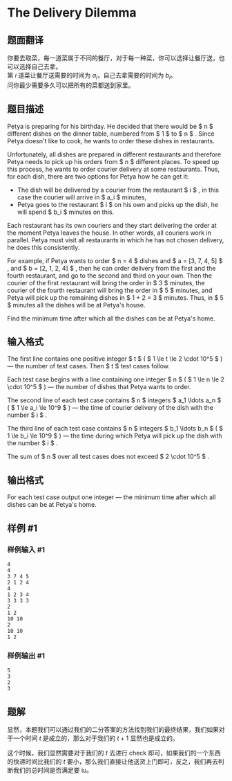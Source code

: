 # The Delivery Dilemma

## 题面翻译

你要去取菜，每一道菜属于不同的餐厅，对于每一种菜，你可以选择让餐厅送，也可以选择自己去拿。  
第 $i$ 道菜让餐厅送需要的时间为 $a_i$，自己去拿需要的时间为 $b_i$。  
问你最少需要多久可以把所有的菜都送到家里。

## 题目描述

Petya is preparing for his birthday. He decided that there would be $ n $ different dishes on the dinner table, numbered from $ 1 $ to $ n $ . Since Petya doesn't like to cook, he wants to order these dishes in restaurants.

Unfortunately, all dishes are prepared in different restaurants and therefore Petya needs to pick up his orders from $ n $ different places. To speed up this process, he wants to order courier delivery at some restaurants. Thus, for each dish, there are two options for Petya how he can get it:

- The dish will be delivered by a courier from the restaurant $ i $ , in this case the courier will arrive in $ a_i $ minutes,
- Petya goes to the restaurant $ i $ on his own and picks up the dish, he will spend $ b_i $ minutes on this.

Each restaurant has its own couriers and they start delivering the order at the moment Petya leaves the house. In other words, all couriers work in parallel. Petya must visit all restaurants in which he has not chosen delivery, he does this consistently.

For example, if Petya wants to order $ n = 4 $ dishes and $ a = [3, 7, 4, 5] $ , and $ b = [2, 1, 2, 4] $ , then he can order delivery from the first and the fourth restaurant, and go to the second and third on your own. Then the courier of the first restaurant will bring the order in $ 3 $ minutes, the courier of the fourth restaurant will bring the order in $ 5 $ minutes, and Petya will pick up the remaining dishes in $ 1 + 2 = 3 $ minutes. Thus, in $ 5 $ minutes all the dishes will be at Petya's house.

Find the minimum time after which all the dishes can be at Petya's home.

## 输入格式

The first line contains one positive integer $ t $ ( $ 1 \le t \le 2 \cdot 10^5 $ ) — the number of test cases. Then $ t $ test cases follow.

Each test case begins with a line containing one integer $ n $ ( $ 1 \le n \le 2 \cdot 10^5 $ ) — the number of dishes that Petya wants to order.

The second line of each test case contains $ n $ integers $ a_1 \ldots a_n $ ( $ 1 \le a_i \le 10^9 $ ) — the time of courier delivery of the dish with the number $ i $ .

The third line of each test case contains $ n $ integers $ b_1 \ldots b_n $ ( $ 1 \le b_i \le 10^9 $ ) — the time during which Petya will pick up the dish with the number $ i $ .

The sum of $ n $ over all test cases does not exceed $ 2 \cdot 10^5 $ .

## 输出格式

For each test case output one integer — the minimum time after which all dishes can be at Petya's home.

## 样例 #1

### 样例输入 #1

```
4
4
3 7 4 5
2 1 2 4
4
1 2 3 4
3 3 3 3
2
1 2
10 10
2
10 10
1 2
```

### 样例输出 #1

```
5
3
2
3
```

## 题解
显然，本题我们可以通过我们的二分答案的方法找到我们的最终结果，我们如果对于一个时间 $t$ 是成立的，那么对于我们的 $t+1$ 显然也是成立的。

这个时候，我们显然需要对于我们的 $t$ 去进行 check 即可，如果我们的一个东西的快递时间比我们的 $t$ 要小，那么我们直接让他送货上门即可，反之，我们再去判断我们的总时间是否满足要 iu。